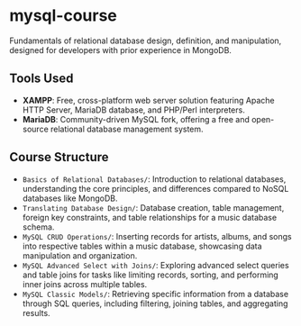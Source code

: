 # mysql-course

Fundamentals of relational database design, definition, and manipulation, designed for developers with prior experience in MongoDB.

## Tools Used

- **XAMPP**: Free, cross-platform web server solution featuring Apache HTTP Server, MariaDB database, and PHP/Perl interpreters.
- **MariaDB**: Community-driven MySQL fork, offering a free and open-source relational database management system.

## Course Structure

- `Basics of Relational Databases/`: Introduction to relational databases, understanding the core principles, and differences compared to NoSQL databases like MongoDB.
- `Translating Database Design/`: Database creation, table management, foreign key constraints, and table relationships for a music database schema.
- `MySQL CRUD Operations/`: Inserting records for artists, albums, and songs into respective tables within a music database, showcasing data manipulation and organization.
- `MySQL Advanced Select with Joins/`: Exploring advanced select queries and table joins for tasks like limiting records, sorting, and performing inner joins across multiple tables.
- `MySQL Classic Models/`: Retrieving specific information from a database through SQL queries, including filtering, joining tables, and aggregating results.